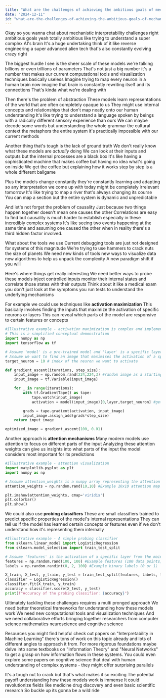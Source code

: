 ```yaml
---
title: "What are the challenges of achieving the ambitious goals of mechanistic interpretability?"
date: "2024-12-11"
id: "what-are-the-challenges-of-achieving-the-ambitious-goals-of-mechanistic-interpretability"
---
```


Okay so you wanna chat about mechanistic interpretability challenges right  ambitious goals yeah totally ambitious  like trying to understand a super complex AI's brain  It's a huge undertaking  think of it like reverse engineering a super advanced alien tech that's also constantly evolving  crazy right

The biggest hurdle I see is the sheer scale of these models  we're talking billions or even trillions of parameters  That's not just a big number it's a number that makes our current computational tools and visualization techniques basically useless  Imagine trying to map every neuron in a human brain  now imagine that brain is constantly rewriting itself and its connections  That's kinda what we're dealing with  

Then there's the problem of abstraction  These models learn representations of the world that are often completely opaque to us  They might use internal concepts and relationships that don't map neatly onto our human understanding  It's like trying to understand a language spoken by beings with a radically different sensory experience than ours  We can maybe decode some words but understanding the whole grammar the cultural context the metaphors the entire system it's practically impossible with our current methods

Another thing that's tough is the lack of ground truth  We don't really know what these models are *actually* doing  We can look at their inputs and outputs but the internal processes are a black box  It's like having a sophisticated machine that makes coffee but having no idea what's going on inside  We get the coffee  but explaining how it works step by step is a whole different ballgame

Plus the models change constantly  they're constantly learning and adapting  so any interpretation we come up with today might be completely irrelevant tomorrow  It's like trying to map a river that's always changing its course  You can map a section but the entire system is dynamic and unpredictable

And let's not forget the problem of causality  Just because two things happen together doesn't mean one causes the other  Correlations are easy to find but causality is much harder to establish especially in these incredibly complex systems  It's like seeing two events happening at the same time and assuming one caused the other when in reality there's a third hidden factor involved.

What about the tools we use  Current debugging tools are just not designed for systems of this magnitude  We're trying to use hammers to crack nuts the size of planets  We need new kinds of tools new ways to visualize data new algorithms to help us unpack the complexity  A new paradigm shift if you will


Here's where things get really interesting  We need better ways to probe these models  inject controlled inputs  monitor their internal states  and correlate those states with their outputs  Think about it like a medical exam  you don't just look at the symptoms you run tests to understand the underlying mechanisms  

For example  we could use techniques like  **activation maximization**  This basically involves finding the inputs that maximize the activation of specific neurons or layers  This can reveal which parts of the model are responsive to certain features or concepts


```python
#Illustrative example - activation maximization is complex and implementation varies significantly
# This is a simplified conceptual demonstration
import numpy as np
import tensorflow as tf

# Assume 'model' is a pre-trained model and 'layer' is a specific layer we want to probe
# Assume we want to find an image that maximises the activation of a specific neuron
target_neuron = 10 # index of the neuron we want to activate

def gradient_ascent(iterations, step_size):
    input_image = np.random.rand(224,224,3) #random image as a starting point
    input_image = tf.Variable(input_image)

    for _ in range(iterations):
        with tf.GradientTape() as tape:
            tape.watch(input_image)
            activation = model(input_image)[0,layer,target_neuron] #get the activation of the neuron for the given image

        grads = tape.gradient(activation, input_image)
        input_image.assign_add(grads*step_size)
    return input_image

optimized_image = gradient_ascent(100, 0.01)
```


Another approach is **attention mechanisms**  Many modern models use attention to focus on different parts of the input  Analyzing these attention weights can give us insights into what parts of the input the model considers most important for its predictions

```python
#Illustrative example - attention visualization
import matplotlib.pyplot as plt
import numpy as np

# Assume attention_weights is a numpy array representing the attention weights
attention_weights = np.random.rand(10,10) #Example 10x10 attention map

plt.imshow(attention_weights, cmap='viridis')
plt.colorbar()
plt.show()
```

We could also use  **probing classifiers**  These are small classifiers trained to predict specific properties of the model's internal representations  They can tell us if the model has learned certain concepts or features even if we don't understand how it's representing them internally


```python
#Illustrative example - A simple probing classifier
from sklearn.linear_model import LogisticRegression
from sklearn.model_selection import train_test_split

# Assume 'features' is the activation of a specific layer from the main model and 'labels' are the properties you want to predict
features = np.random.rand(100, 100) #Example features (100 data points, 100 features)
labels = np.random.randint(0, 2, 100) #Example binary labels (0 or 1)

X_train, X_test, y_train, y_test = train_test_split(features, labels, test_size=0.2)
classifier = LogisticRegression()
classifier.fit(X_train, y_train)
accuracy = classifier.score(X_test, y_test)
print(f"Accuracy of the probing classifier: {accuracy}")
```

Ultimately tackling these challenges requires a multi pronged approach  We need better theoretical frameworks for understanding how these models work  We need new computational tools and visualization techniques  And we need collaborative efforts  bringing together researchers from computer science mathematics neuroscience and cognitive science


Resources you might find helpful  check out papers on  "Interpretability in Machine Learning"  there's tons of work on this topic already and lots of different angles to approach it from.  For more rigorous foundations maybe delve into some textbooks on  "Information Theory" and "Neural Networks" to get a grasp on how information flows in these systems.  You could even explore some papers on cognitive science that deal with human understanding of complex systems - they might offer surprising parallels


It's a tough nut to crack but that's what makes it so exciting  The potential payoff understanding how these models work  is immense  It could revolutionize fields like medicine drug discovery and even basic scientific research  So buckle up its gonna be a wild ride
